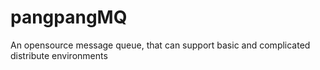pangpangMQ
==========

An opensource message queue, that can support basic and complicated distribute environments
